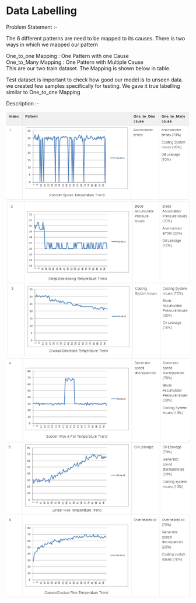 # Data Labelling

Problem Statement :-  

The 6 different patterns are need to be mapped to its causes. There is two ways in which we mapped our pattern  

One_to_one Mapping : One Pattern with one Cause  
One_to_Many Mapping : One Pattern with Multiple Cause   
This are our two train dataset. The Mapping is shown below in table.  

Test dataset is important to check how good our model is to unseen data. we created few samples specifically for testing. We gave it true   labelling similar to One_to_one Mapping  

Description :-  

  <img src='/Images/Label1.PNG'>  
  <img src='/Images/Label2.PNG'>  
  <img src='/Images/Label3.PNG'>  
  <img src='/Images/Label4.PNG'>  
  <img src='/Images/Label5.PNG'>  
  <img src='/Images/Label6.PNG'>  
  
